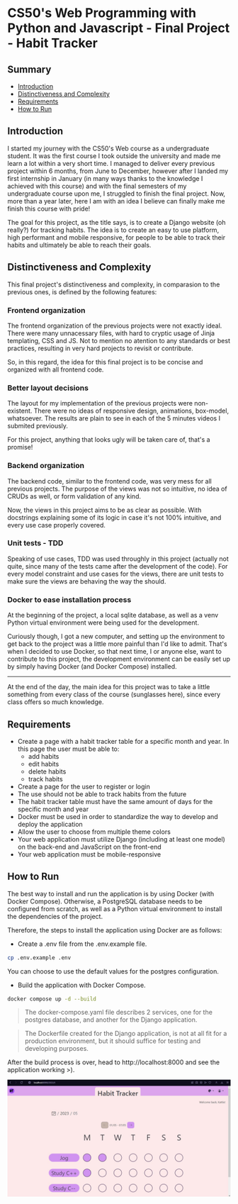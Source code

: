 # CS50's Web Programming with Python and Javascript - Final Project - Habit Tracker

## Summary
- [Introduction](#introduction)
- [Distinctiveness and Complexity](#distinctiveness-and-complexity)
- [Requirements](#requirements)
- [How to Run](#how-to-run)

## Introduction
I started my journey with the CS50's Web course as a undergraduate student. It was the first course I took outside the university and made me learn a lot within a very short time. I managed to deliver every previous project within 6 months, from June to December, however after I landed my first internship in January (in many ways thanks to the knowledge I achieved with this course) and with the final semesters of my undergraduate course upon me, I struggled to finish the final project. Now, more than a year later, here I am with an idea I believe can finally make me finish this course with pride!

The goal for this project, as the title says, is to create a Django website (oh really?) for tracking habits. The idea is to create an easy to use platform, high performant and mobile responsive, for people to be able to track their habits and ultimately be able to reach their goals.

## Distinctiveness and Complexity
This final project's distinctiveness and complexity, in comparasion to the previous ones, is defined by the following features:

### Frontend organization
The frontend organization of the previous projects were not exactly
ideal. There were many unnacessary files, with hard to cryptic usage
of Jinja templating, CSS and JS. Not to mention no atention to
any standards or best practices, resulting in very hard projects
to revisit or contribute.

So, in this regard, the idea for this final project is to be concise and
organized with all frontend code.

### Better layout decisions
The layout for my implementation of the previous projects were
non-existent. There were no ideas of responsive design, animations,
box-model, whatsoever. The results are plain to see in each of the
5 minutes videos I submited previously.

For this project, anything that looks ugly will be taken care of,
that's a promise!

### Backend organization
The backend code, similar to the frontend code, was very mess for
all previous projects. The purpose of the views was not so intuitive,
no idea of CRUDs as well, or form validation of any kind.

Now, the views in this project aims to be as clear as possible. With
docstrings explaining some of its logic in case it's not 100%
intuitive, and every use case properly covered.

### Unit tests - TDD
Speaking of use cases, TDD was used throughly in this project (actually not quite, 
since many of the tests came after the development of the code). For every
model constraint and use cases for the views, there are unit tests
to make sure the views are behaving the way the should.

### Docker to ease installation process
At the beginning of the project, a local sqlite database, as well
as a venv Python virtual environment were being used for the development.

Curiously though, I got a new computer, and setting up the environment
to get back to the project was a little more painful than I'd like
to admit. That's when I decided to use Docker, so that next time,
I or anyone else, want to contribute to this project, the development
environment can be easily set up by simply having Docker (and 
Docker Compose) installed.

---

At the end of the day, the main idea for this project
was to take a little something from every class of the course 
(sunglasses here), since every class offers so much knowledge.

## Requirements

- Create a page with a habit tracker table for a specific month and year. In this page the user must be able to:
    - add habits
    - edit habits
    - delete habits
    - track habits
- Create a page for the user to register or login
- The use should not be able to track habits from the future
- The habit tracker table must have the same amount of days for the specific month and year
- Docker must be used in order to standardize the way to develop and deploy the application
- Allow the user to choose from multiple theme colors
- Your web application must utilize Django (including at least one model) on the back-end and JavaScript on the front-end
- Your web application must be mobile-responsive

## How to Run

The best way to install and run the application is by using Docker (with Docker Compose). Otherwise, a PostgreSQL database needs to be configured from scratch, as well as a Python virtual environment to install the dependencies of the project.

Therefore, the steps to install the application using Docker are as follows:

- Create a .env file from the .env.example file.

```bash
cp .env.example .env
```

You can choose to use the default values for the postgres configuration.

- Build the application with Docker Compose.

```bash
docker compose up -d --build
```

> The docker-compose.yaml file describes 2 services, one for the postgres database, and another for the Django application.

> The Dockerfile created for the Django application, is not at all fit for a production environment, but it should suffice for testing and developing purposes.

After the build process is over, head to http://localhost:8000 and see the application working >).

![google search](/examples/app.jpg)